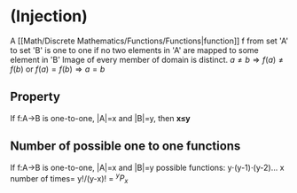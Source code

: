 # (Injection)
A [[Math/Discrete Mathematics/Functions/Functions|function]] f from set 'A' to set 'B' is one to one if no two elements in 'A' are mapped to some element in 'B'
Image of every member of domain is distinct.
$a\ne b\Rightarrow f(a)\ne f(b)$ or $f(a)=f(b) \Rightarrow a=b$

## Property
If f:A→B is one-to-one, |A|=x and |B|=y, then **x≤y**

## Number of possible one to one functions
If f:A→B is one-to-one, |A|=x and |B|=y
possible functions: y⋅(y-1)⋅(y-2)... x number of times= y!/(y-x)! = $^{y}P_{x}$

